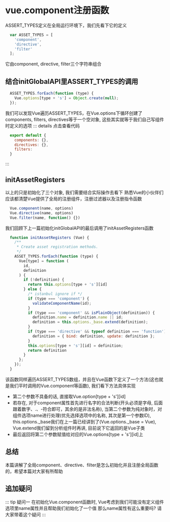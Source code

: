 # vue.component注册函数
ASSERT_TYPES定义在全局运行环境下，我们先看下它的定义
```js
  var ASSET_TYPES = [
    'component',
    'directive',
    'filter'
  ];
```
它由component, directive, filter三个字符串组合


## 结合initGlobalAPI里ASSERT_TYPES的调用
```js
  ASSET_TYPES.forEach(function (type) {
    Vue.options[type + 's'] = Object.create(null);
  });
```
我们可以发现Vue遍历ASSERT_TYPES，在Vue.options下循环创建了components, filters, directives等于一个空对象, 这些其实就等于我们自己写组件时定义的选项
::: details 点击查看代码
```js
  export default {
    components: {},
    directives: {},
    filters:
  }
```
:::

## initAssetRegisters
以上的只是初始化了三个对象, 我们需要结合实际操作去看下
熟悉Vue的小伙伴们应该都清楚Vue提供了全局的注册组件，注册过滤器以及注册指令函数
```js
  Vue.component(name, options)
  Vue.directive(name, options)
  Vue.filter(name, function() {})
```
我们回顾下上一篇初始化initGlobalAPI的最后调用了initAssetRegisters函数
```js
  function initAssetRegisters (Vue) {
    /**
     * Create asset registration methods.
     */
    ASSET_TYPES.forEach(function (type) {
      Vue[type] = function (
        id,
        definition
      ) {
        if (!definition) {
          return this.options[type + 's'][id]
        } else {
          /* istanbul ignore if */
          if (type === 'component') {
            validateComponentName(id);
          }
          if (type === 'component' && isPlainObject(definition)) {
            definition.name = definition.name || id;
            definition = this.options._base.extend(definition);
          }
          if (type === 'directive' && typeof definition === 'function') {
            definition = { bind: definition, update: definition };
          }
          this.options[type + 's'][id] = definition;
          return definition
        }
      };
    });
  }
```
该函数同样遍历ASSERT_TYPES数组，并且在Vue函数下定义了一个方法(<font-bold>这也就是我们平时调用的Vue.component等函数</font-bold>), 我们看下方法具体实现
- 第二个参数不具备的话, 直接取<font-bold>Vue.option[type + 's'][id]</font-bold>
- 若存在, 对于component属性首先进行名字的合法判断(<font-bold>开头必须是字母, 后面跟着数字、.、-符合即可，其余的是非法名称</font-bold>), 当第二个参数为纯对象时，对组件选项name进行处理(优先选择选项中的名称, 其次是第一个参数ID), this.options._base我们在上一篇已经讲到了(<font-bold>Vue.options._base = Vue</font-bold>), Vue.extend我们留到分析组件时再讲, 目前说下它返回的是Vue子类
- 最后返回将第二个参数赋值给对应的Vue.options[type + 's'][id]上

## 总结
本篇讲解了全局component、directive、filter是怎么初始化并且注册全局函数的，希望本篇对大家有所帮助

## 追加疑问
::: tip 疑问一
  在初始化Vue.component函数时, Vue考虑到我们可能没有定义组件选项里name属性并且帮助我们初始化了一个值
  那么<font-bold color="blue">name属性有这么重要吗? 请大家带着这个疑问</font-bold>
:::